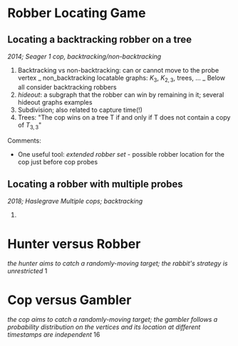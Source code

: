 # Robber Locating Game
## Locating a backtracking robber on a tree
_2014; Seager_
_1 cop, backtracking/non-backtracking_

1. Backtracking vs non-backtracking: can or cannot move to the probe vertex
   _ non_backtracking locatable graphs: $K_3$, $K_{2,3}$, trees, ...
   _ Below all consider backtracking robbers
3. _hideout_: a subgraph that the robber can win by remaining in it; several hideout graphs examples
4. Subdivision; also related to capture time(!)
5. Trees: "The cop wins on a tree T if and only if T does not contain a copy of $T_{3,3}$"

Comments:
- One useful tool: _extended robber set_ - possible robber location for the cop just before cop probes

## Locating a robber with multiple probes
_2018; Haslegrave_
_Multiple cops; backtracking_

1. 


# Hunter versus Robber
_the hunter aims to catch a randomly-moving target; the rabbit's strategy is unrestricted_
1

# Cop versus Gambler
_the cop aims to catch a randomly-moving target; the gambler follows a probability distribution on the vertices and its location at different timestamps are independent_
16
